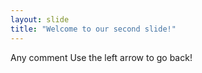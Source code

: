 ```yaml
---
layout: slide
title: "Welcome to our second slide!"
---
```

Any comment
Use the left arrow to go back!
